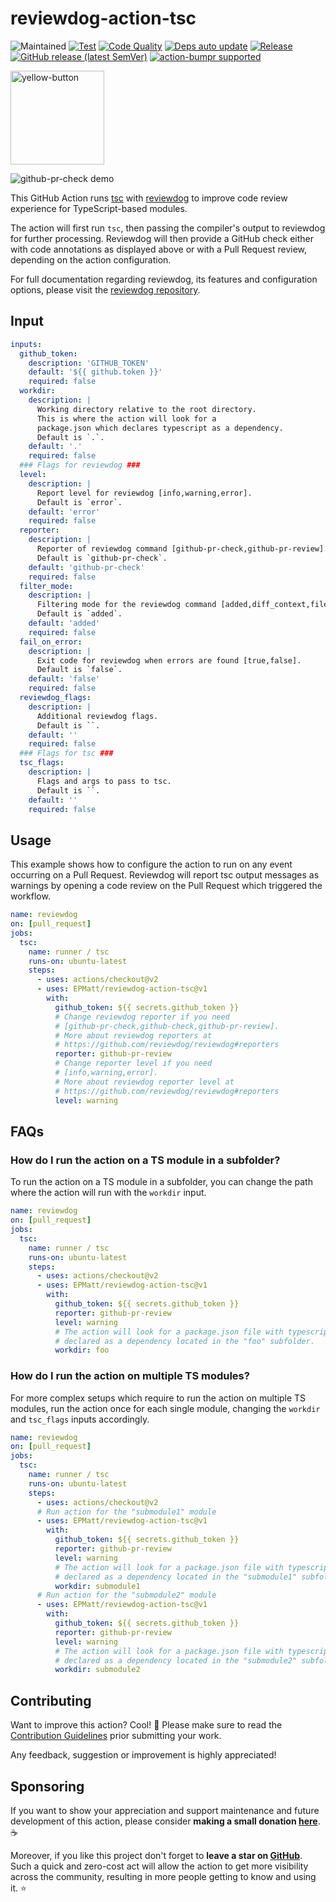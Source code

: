 # reviewdog-action-tsc

![Maintained](https://img.shields.io/badge/maintained-yes-brightgreen) 
[![Test](https://github.com/EPMatt/reviewdog-action-tsc/workflows/Tests/badge.svg)](https://github.com/EPMatt/reviewdog-action-tsc/actions?query=workflow%3ATest)
[![Code Quality](https://github.com/EPMatt/reviewdog-action-tsc/workflows/Code%20Quality/badge.svg)](https://github.com/EPMatt/reviewdog-action-tsc/actions?query=workflow%3Areviewdog)
[![Deps auto update](https://github.com/EPMatt/reviewdog-action-tsc/workflows/Deps%20auto%20update/badge.svg)](https://github.com/EPMatt/reviewdog-action-tsc/actions?query=workflow%3Adepup)
[![Release](https://github.com/EPMatt/reviewdog-action-tsc/workflows/Release/badge.svg)](https://github.com/EPMatt/reviewdog-action-tsc/actions?query=workflow%3Arelease)
[![GitHub release (latest SemVer)](https://img.shields.io/github/v/release/EPMatt/reviewdog-action-tsc?logo=github&sort=semver)](https://github.com/EPMatt/reviewdog-action-tsc/releases)
[![action-bumpr supported](https://img.shields.io/badge/bumpr-supported-ff69b4?logo=github&link=https://github.com/haya14busa/action-bumpr)](https://github.com/haya14busa/action-bumpr)

<a href="https://www.buymeacoffee.com/epmatt"><img width="150" alt="yellow-button" src="https://user-images.githubusercontent.com/30753195/133942263-5fef0166-4ab5-4529-b931-37b5d14f02bf.png"></a>

![github-pr-check demo](https://user-images.githubusercontent.com/30753195/133942341-15cd70d7-fb37-44c1-9249-c41580872a2f.png)

This GitHub Action runs [tsc](https://www.typescriptlang.org/docs/handbook/compiler-options.html) with [reviewdog](https://github.com/reviewdog/reviewdog) to improve code review experience for TypeScript-based modules.

The action will first run `tsc`, then passing the compiler's output to reviewdog for further processing. Reviewdog will then provide a GitHub check either with code annotations as displayed above or with a Pull Request review, depending on the action configuration.

For full documentation regarding reviewdog, its features and configuration options, please visit the [reviewdog repository](https://github.com/reviewdog/reviewdog).

## Input

```yaml
inputs:
  github_token:
    description: 'GITHUB_TOKEN'
    default: '${{ github.token }}'
    required: false
  workdir:
    description: |
      Working directory relative to the root directory.
      This is where the action will look for a
      package.json which declares typescript as a dependency.
      Default is `.`.
    default: '.'
    required: false
  ### Flags for reviewdog ###
  level:
    description: |
      Report level for reviewdog [info,warning,error].
      Default is `error`.
    default: 'error'
    required: false
  reporter:
    description: |
      Reporter of reviewdog command [github-pr-check,github-pr-review].
      Default is `github-pr-check`.
    default: 'github-pr-check'
    required: false
  filter_mode:
    description: |
      Filtering mode for the reviewdog command [added,diff_context,file,nofilter].
      Default is `added`.
    default: 'added'
    required: false
  fail_on_error:
    description: |
      Exit code for reviewdog when errors are found [true,false].
      Default is `false`.
    default: 'false'
    required: false
  reviewdog_flags:
    description: |
      Additional reviewdog flags.
      Default is ``.
    default: ''
    required: false
  ### Flags for tsc ###
  tsc_flags:
    description: |
      Flags and args to pass to tsc.
      Default is ``.
    default: ''
    required: false
```

## Usage

This example shows how to configure the action to run on any event occurring on a Pull Request. Reviewdog will report tsc output messages as warnings by opening a code review on the Pull Request which triggered the workflow.

```yaml
name: reviewdog
on: [pull_request]
jobs:
  tsc:
    name: runner / tsc
    runs-on: ubuntu-latest
    steps:
      - uses: actions/checkout@v2
      - uses: EPMatt/reviewdog-action-tsc@v1
        with:
          github_token: ${{ secrets.github_token }}
          # Change reviewdog reporter if you need
          # [github-pr-check,github-check,github-pr-review].
          # More about reviewdog reporters at
          # https://github.com/reviewdog/reviewdog#reporters
          reporter: github-pr-review
          # Change reporter level if you need
          # [info,warning,error].
          # More about reviewdog reporter level at
          # https://github.com/reviewdog/reviewdog#reporters
          level: warning
```

## FAQs

### How do I run the action on a TS module in a subfolder?

To run the action on a TS module in a subfolder, you can change the path where the action will run with the `workdir` input.

```yaml
name: reviewdog
on: [pull_request]
jobs:
  tsc:
    name: runner / tsc
    runs-on: ubuntu-latest
    steps:
      - uses: actions/checkout@v2
      - uses: EPMatt/reviewdog-action-tsc@v1
        with:
          github_token: ${{ secrets.github_token }}
          reporter: github-pr-review
          level: warning
          # The action will look for a package.json file with typescript
          # declared as a dependency located in the "foo" subfolder.
          workdir: foo
```

### How do I run the action on multiple TS modules?

For more complex setups which require to run the action on multiple TS modules, run the action once for each single module, changing the `workdir` and `tsc_flags` inputs accordingly.

```yaml
name: reviewdog
on: [pull_request]
jobs:
  tsc:
    name: runner / tsc
    runs-on: ubuntu-latest
    steps:
      - uses: actions/checkout@v2
      # Run action for the "submodule1" module
      - uses: EPMatt/reviewdog-action-tsc@v1
        with:
          github_token: ${{ secrets.github_token }}
          reporter: github-pr-review
          level: warning
          # The action will look for a package.json file with typescript
          # declared as a dependency located in the "submodule1" subfolder.
          workdir: submodule1
      # Run action for the "submodule2" module
      - uses: EPMatt/reviewdog-action-tsc@v1
        with:
          github_token: ${{ secrets.github_token }}
          reporter: github-pr-review
          level: warning
          # The action will look for a package.json file with typescript
          # declared as a dependency located in the "submodule2" subfolder.
          workdir: submodule2
```

## Contributing

Want to improve this action? Cool! :rocket: Please make sure to read the [Contribution Guidelines](CONTRIBUTING.md) prior submitting your work.

Any feedback, suggestion or improvement is highly appreciated!

## Sponsoring

If you want to show your appreciation and support maintenance and future development of this action, please consider **making a small donation [here](https://www.buymeacoffee.com/epmatt)**. :coffee:

Moreover, if you like this project don't forget to **leave a star on [GitHub](https://github.com/EPMatt/reviewdog-action-tsc)**. Such a quick and zero-cost act will allow the action to get more visibility across the community, resulting in more people getting to know and using it. :star:
